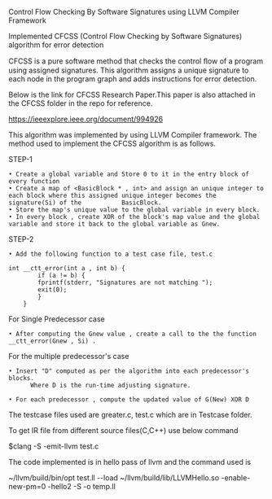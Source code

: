 Control Flow Checking By Software Signatures using LLVM Compiler Framework

Implemented CFCSS (Control Flow Checking by Software Signatures) algorithm for error detection


CFCSS is a pure software method that checks the control ﬂow of a program using assigned signatures. This algorithm assigns a unique signature to each node in the program graph and adds instructions for error detection.

Below is the link for CFCSS Research Paper.This paper is also attached in the CFCSS folder in the repo for reference.

https://ieeexplore.ieee.org/document/994926

This algorithm was implemented by using LLVM Compiler framework. The method used to implement the CFCSS algorithm is as follows.

STEP-1

    • Create a global variable and Store 0 to it in the entry block of every function
    • Create a map of <BasicBlock * , int> and assign an unique integer to each block where this assigned unique integer becomes the signature(Si) of the           BasicBlock.
    • Store the map's unique value to the global variable in every block.
    • In every block , create XOR of the block's map value and the global variable and store it back to the global variable as Gnew.

STEP-2

    • Add the following function to a test case file, test.c

	int __ctt_error(int a , int b) {
			if (a != b) {
			fprintf(stderr, "Signatures are not matching ");
			exit(0);
			}
		}
    
For Single Predecessor case

    • After computing the Gnew value , create a call to the the function __ctt_error(Gnew , Si) .

For the multiple predecessor's case

    • Insert "D" computed as per the algorithm into each predecessor's blocks.
          Where D is the run-time adjusting signature.
	  
    • For each predecessor , compute the updated value of G(New) XOR D

The testcase files used are greater.c, test.c which are in Testcase folder.

To get IR file from different source files(C,C++) use below command

$clang -S -emit-llvm test.c

The code implemented is in hello pass of llvm and the command used is

~/llvm/build/bin/opt test.ll --load ~/llvm/build/lib/LLVMHello.so -enable-new-pm=0 -hello2 -S -o temp.ll
